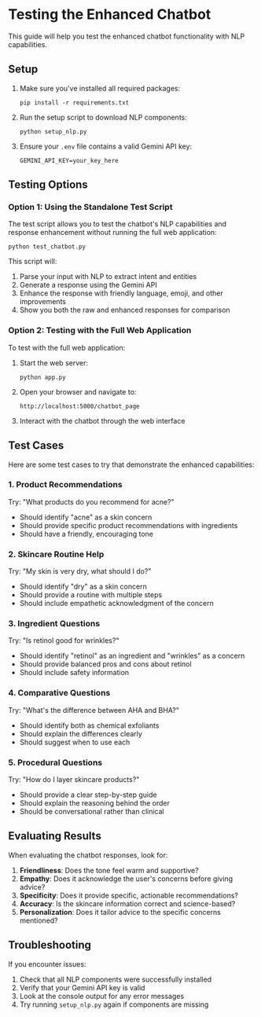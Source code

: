 # Testing the Enhanced Chatbot

This guide will help you test the enhanced chatbot functionality with NLP capabilities.

## Setup

1. Make sure you've installed all required packages:
   ```
   pip install -r requirements.txt
   ```

2. Run the setup script to download NLP components:
   ```
   python setup_nlp.py
   ```

3. Ensure your `.env` file contains a valid Gemini API key:
   ```
   GEMINI_API_KEY=your_key_here
   ```

## Testing Options

### Option 1: Using the Standalone Test Script

The test script allows you to test the chatbot's NLP capabilities and response enhancement without running the full web application:

```
python test_chatbot.py
```

This script will:
1. Parse your input with NLP to extract intent and entities
2. Generate a response using the Gemini API
3. Enhance the response with friendly language, emoji, and other improvements
4. Show you both the raw and enhanced responses for comparison

### Option 2: Testing with the Full Web Application

To test with the full web application:

1. Start the web server:
   ```
   python app.py
   ```

2. Open your browser and navigate to:
   ```
   http://localhost:5000/chatbot_page
   ```

3. Interact with the chatbot through the web interface

## Test Cases

Here are some test cases to try that demonstrate the enhanced capabilities:

### 1. Product Recommendations
Try: "What products do you recommend for acne?"
- Should identify "acne" as a skin concern
- Should provide specific product recommendations with ingredients
- Should have a friendly, encouraging tone

### 2. Skincare Routine Help
Try: "My skin is very dry, what should I do?"
- Should identify "dry" as a skin concern
- Should provide a routine with multiple steps
- Should include empathetic acknowledgment of the concern

### 3. Ingredient Questions
Try: "Is retinol good for wrinkles?"
- Should identify "retinol" as an ingredient and "wrinkles" as a concern
- Should provide balanced pros and cons about retinol
- Should include safety information

### 4. Comparative Questions
Try: "What's the difference between AHA and BHA?"
- Should identify both as chemical exfoliants
- Should explain the differences clearly
- Should suggest when to use each

### 5. Procedural Questions
Try: "How do I layer skincare products?"
- Should provide a clear step-by-step guide
- Should explain the reasoning behind the order
- Should be conversational rather than clinical

## Evaluating Results

When evaluating the chatbot responses, look for:

1. **Friendliness**: Does the tone feel warm and supportive?
2. **Empathy**: Does it acknowledge the user's concerns before giving advice?
3. **Specificity**: Does it provide specific, actionable recommendations?
4. **Accuracy**: Is the skincare information correct and science-based?
5. **Personalization**: Does it tailor advice to the specific concerns mentioned?

## Troubleshooting

If you encounter issues:

1. Check that all NLP components were successfully installed
2. Verify that your Gemini API key is valid
3. Look at the console output for any error messages
4. Try running `setup_nlp.py` again if components are missing 